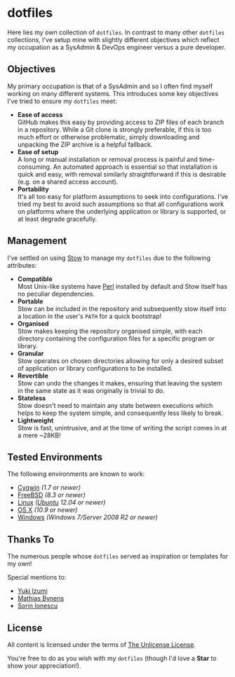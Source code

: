 dotfiles
========

Here lies my own collection of `dotfiles`. In contrast to many other `dotfiles` collections, I've setup mine with slightly different objectives which reflect my occupation as a SysAdmin & DevOps engineer versus a pure developer.

Objectives
----------

My primary occupation is that of a SysAdmin and so I often find myself working on many different systems. This introduces some key objectives I've tried to ensure my `dotfiles` meet:

* **Ease of access**  
  GitHub makes this easy by providing access to ZIP files of each branch in a repository. While a Git clone is strongly preferable, if this is too much effort or otherwise problematic, simply downloading and unpacking the ZIP archive is a helpful fallback.
* **Ease of setup**  
  A long or manual installation or removal process is painful and time-consuming. An automated approach is essential so that installation is quick and easy, with removal similarly straightforward if this is desirable (e.g. on a shared access account).
* **Portability**  
  It's all too easy for platform assumptions to seek into configurations. I've tried my best to avoid such assumptions so that all configurations work on platforms where the underlying application or library is supported, or at least degrade gracefully.

Management
----------

I've settled on using [Stow](https://www.gnu.org/software/stow/) to manage my `dotfiles` due to the following attributes:

* **Compatible**  
  Most Unix-like systems have [Perl](https://www.perl.org/) installed by default and Stow itself has no peculiar dependencies.
* **Portable**  
  Stow can be included in the repository and subsequently stow itself into a location in the user's `PATH` for a quick bootstrap!
* **Organised**  
  Stow makes keeping the repository organised simple, with each directory containing the configuration files for a specific program or library.
* **Granular**  
  Stow operates on chosen directories allowing for only a desired subset of application or library configurations to be installed.
* **Revertible**  
  Stow can undo the changes it makes, ensuring that leaving the system in the same state as it was originally is trivial to do.
* **Stateless**  
  Stow doesn't need to maintain any state between executions which helps to keep the system simple, and consequently less likely to break.
* **Lightweight**  
  Stow is fast, unintrusive, and at the time of writing the script comes in at a mere ~28KB!

Tested Environments
-------------------

The following environments are known to work:

 * [Cygwin](https://www.cygwin.com/) *(1.7 or newer)*
 * [FreeBSD](https://www.freebsd.org/) *(8.3 or newer)*
 * [Linux](https://www.kernel.org/) *([Ubuntu](http://www.ubuntu.com/) 12.04 or newer)*
 * [OS X](https://www.apple.com/osx/) *(10.9 or newer)*
 * [Windows](https://www.microsoft.com/windows) *(Windows 7/Server 2008 R2 or newer)*

Thanks To
---------

The numerous people whose `dotfiles` served as inspiration or templates for my own!

Special mentions to:

* [Yuki Izumi](https://github.com/kivikakk)
* [Mathias Bynens](https://github.com/mathiasbynens)
* [Sorin Ionescu](https://github.com/sorin-ionescu)

License
-------

All content is licensed under the terms of [The Unlicense License](LICENSE).

You're free to do as you wish with my `dotfiles` (though I'd love a **Star** to show your appreciation!).

